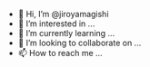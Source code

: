 - 👋 Hi, I’m @jiroyamagishi
- 👀 I’m interested in ...
- 🌱 I’m currently learning ...
- 💞️ I’m looking to collaborate on ...
- 📫 How to reach me ...

<!---
jiroyamagishi/jiroyamagishi is a ✨ special ✨ repository because its `README.md` (this file) appears on your GitHub profile.
You can click the Preview link to take a look at your changes.
--->
